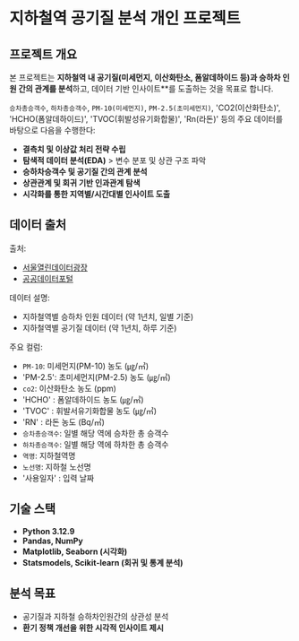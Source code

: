 # 지하철역 공기질 분석 개인 프로젝트

## 프로젝트 개요

본 프로젝트는 **지하철역 내 공기질(미세먼지, 이산화탄소, 폼알데하이드 등)과 승하차 인원 간의 관계를 분석**하고, 데이터 기반 인사이트**를 도출하는 것을 목표로 합니다.

 `승차총승객수`, `하차총승객수`, `PM-10(미세먼지)`, `PM-2.5(초미세먼지)`, 'CO2(이산화탄소)', 'HCHO(폼알데하이드)', 'TVOC(휘발성유기화합물)', 'Rn(라돈)' 등의 주요 데이터를 바탕으로 다음을 수행한다:

- **결측치 및 이상값 처리 전략 수립**
- **탐색적 데이터 분석(EDA)** > 변수 분포 및 상관 구조 파악
- **승하차승객수 및 공기질 간의 관계 분석**
- **상관관계 및 회귀 기반 인과관계 탐색**
- **시각화를 통한 지역별/시간대별 인사이트 도출**

## 데이터 출처

출처:
- [서울열린데이터광장](https://data.seoul.go.kr/)
- [공공데이터포털](https://www.data.go.kr/)

데이터 설명:
- 지하철역별 승하차 인원 데이터 (약 1년치, 일별 기준)
- 지하철역별 공기질 데이터 (약 1년치, 하루 기준)

주요 컬럼:
- `PM-10`: 미세먼지(PM-10) 농도 (㎍/㎥)
- 'PM-2.5': 초미세먼지(PM-2.5) 농도 (㎍/㎥)
- `co2`: 이산화탄소 농도 (ppm)
- 'HCHO' : 폼알데하이드 농도 (㎍/㎥)
- 'TVOC' : 휘발서유기화합물 농도 (㎍/㎥)
- 'RN' : 라돈 농도 (Bq/㎥)
- `승차총승객수`: 일별 해당 역에 승차한 총 승객수
- `하차총승객수`: 일별 해당 역에 하차한 총 승객수
- `역명`: 지하철역명
- `노선명`: 지하철 노선명
- '사용일자' : 입력 날짜

## 기술 스택

- **Python 3.12.9**
- **Pandas, NumPy**
- **Matplotlib, Seaborn (시각화)**
- **Statsmodels, Scikit-learn (회귀 및 통계 분석)**

## 분석 목표

- 공기질과 지하철 승하차인원간의 상관성 분석
- **환기 정책 개선을 위한 시각적 인사이트 제시**
